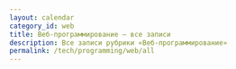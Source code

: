 ```yaml
---
layout: calendar
category_id: web
title: Веб-программирование — все записи
description: Все записи рубрики «Веб-программирование»
permalink: /tech/programming/web/all
---
```

